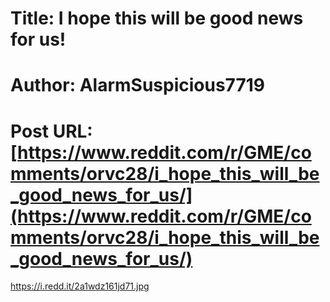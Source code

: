 # Title: I hope this will be good news for us!
# Author: AlarmSuspicious7719
# Post URL: [https://www.reddit.com/r/GME/comments/orvc28/i_hope_this_will_be_good_news_for_us/](https://www.reddit.com/r/GME/comments/orvc28/i_hope_this_will_be_good_news_for_us/)


https://i.redd.it/2a1wdz161jd71.jpg